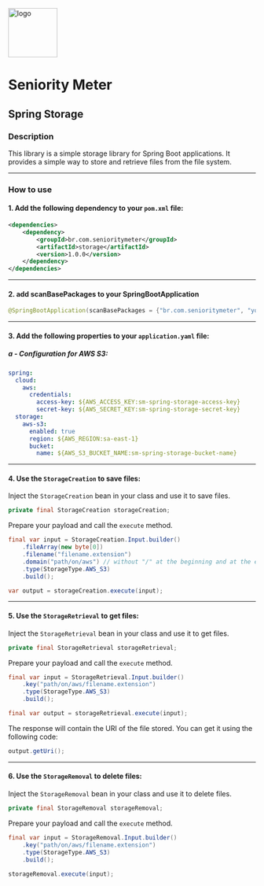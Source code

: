 <img src="https://github.com/SeniorityMeter/spring-sm-starter-bom/assets/36059306/ebfcb364-caea-48eb-972a-2d1ae63f4cdb" alt="logo" width="100"/>

# Seniority Meter
## Spring Storage

### Description
This library is a simple storage library for Spring Boot applications. It provides a simple way to store and retrieve files from the file system.

___

### How to use
#### 1. Add the following dependency to your `pom.xml` file:

```xml
<dependencies>
    <dependency>
        <groupId>br.com.senioritymeter</groupId>
        <artifactId>storage</artifactId>
        <version>1.0.0</version>
    </dependency>
</dependencies>
```
___

#### 2. add scanBasePackages to your SpringBootApplication
```java
@SpringBootApplication(scanBasePackages = {"br.com.senioritymeter", "your.package.name.here"})
```

___

#### 3. Add the following properties to your `application.yaml` file:

##### a - Configuration for AWS S3:

```yaml
spring:
  cloud:
    aws:
      credentials:
        access-key: ${AWS_ACCESS_KEY:sm-spring-storage-access-key}
        secret-key: ${AWS_SECRET_KEY:sm-spring-storage-secret-key}
  storage:
    aws-s3:
      enabled: true
      region: ${AWS_REGION:sa-east-1}
      bucket:
        name: ${AWS_S3_BUCKET_NAME:sm-spring-storage-bucket-name}
```
___

#### 4. Use the `StorageCreation` to save files:

Inject the `StorageCreation` bean in your class and use it to save files.
```java
private final StorageCreation storageCreation;
```

Prepare your payload and call the `execute` method.

```java
final var input = StorageCreation.Input.builder()
    .fileArray(new byte[0])
    .filename("filename.extension")
    .domain("path/on/aws") // without "/" at the beginning and at the end
    .type(StorageType.AWS_S3)
    .build();

var output = storageCreation.execute(input);
```
___

#### 5. Use the `StorageRetrieval` to get files:

Inject the `StorageRetrieval` bean in your class and use it to get files.
```java
private final StorageRetrieval storageRetrieval;
```

Prepare your payload and call the `execute` method.

```java
final var input = StorageRetrieval.Input.builder()
    .key("path/on/aws/filename.extension")
    .type(StorageType.AWS_S3)
    .build();

final var output = storageRetrieval.execute(input);
```

The response will contain the URI of the file stored. You can get it using the following code:

```java
output.getUri();
```
___

#### 6. Use the `StorageRemoval` to delete files:

Inject the `StorageRemoval` bean in your class and use it to delete files.
```java
private final StorageRemoval storageRemoval;
```

Prepare your payload and call the `execute` method.

```java
final var input = StorageRemoval.Input.builder()
    .key("path/on/aws/filename.extension")
    .type(StorageType.AWS_S3)
    .build();
    
storageRemoval.execute(input);
```
